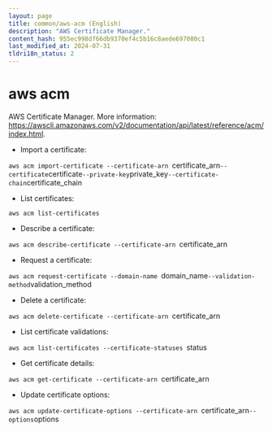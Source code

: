 ```yaml
---
layout: page
title: common/aws-acm (English)
description: "AWS Certificate Manager."
content_hash: 955ec998df66db9370ef4c5b16c8aede697080c1
last_modified_at: 2024-07-31
tldri18n_status: 2
---
```

# aws acm

AWS Certificate Manager.
More information: <https://awscli.amazonaws.com/v2/documentation/api/latest/reference/acm/index.html>.

- Import a certificate:

`aws acm import-certificate --certificate-arn `<span class="tldr-var badge badge-pill bg-dark-lm bg-white-dm text-white-lm text-dark-dm font-weight-bold">certificate_arn</span>` --certificate `<span class="tldr-var badge badge-pill bg-dark-lm bg-white-dm text-white-lm text-dark-dm font-weight-bold">certificate</span>` --private-key `<span class="tldr-var badge badge-pill bg-dark-lm bg-white-dm text-white-lm text-dark-dm font-weight-bold">private_key</span>` --certificate-chain `<span class="tldr-var badge badge-pill bg-dark-lm bg-white-dm text-white-lm text-dark-dm font-weight-bold">certificate_chain</span>

- List certificates:

`aws acm list-certificates`

- Describe a certificate:

`aws acm describe-certificate --certificate-arn `<span class="tldr-var badge badge-pill bg-dark-lm bg-white-dm text-white-lm text-dark-dm font-weight-bold">certificate_arn</span>

- Request a certificate:

`aws acm request-certificate --domain-name `<span class="tldr-var badge badge-pill bg-dark-lm bg-white-dm text-white-lm text-dark-dm font-weight-bold">domain_name</span>` --validation-method `<span class="tldr-var badge badge-pill bg-dark-lm bg-white-dm text-white-lm text-dark-dm font-weight-bold">validation_method</span>

- Delete a certificate:

`aws acm delete-certificate --certificate-arn `<span class="tldr-var badge badge-pill bg-dark-lm bg-white-dm text-white-lm text-dark-dm font-weight-bold">certificate_arn</span>

- List certificate validations:

`aws acm list-certificates --certificate-statuses `<span class="tldr-var badge badge-pill bg-dark-lm bg-white-dm text-white-lm text-dark-dm font-weight-bold">status</span>

- Get certificate details:

`aws acm get-certificate --certificate-arn `<span class="tldr-var badge badge-pill bg-dark-lm bg-white-dm text-white-lm text-dark-dm font-weight-bold">certificate_arn</span>

- Update certificate options:

`aws acm update-certificate-options --certificate-arn `<span class="tldr-var badge badge-pill bg-dark-lm bg-white-dm text-white-lm text-dark-dm font-weight-bold">certificate_arn</span>` --options `<span class="tldr-var badge badge-pill bg-dark-lm bg-white-dm text-white-lm text-dark-dm font-weight-bold">options</span>
